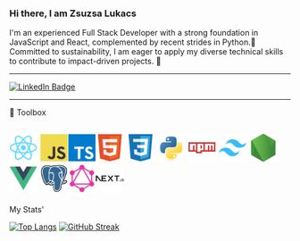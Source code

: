 ### Hi there, I am Zsuzsa Lukacs 

I'm an experienced Full Stack Developer with a strong foundation in JavaScript and React, complemented by recent strides in Python.🌱 Committed to sustainability, I am eager to apply my diverse technical skills to contribute to impact-driven projects. 👯

---

<a href="https://www.google.com/url?sa=t&rct=j&q=&esrc=s&source=web&cd=&cad=rja&uact=8&ved=2ahUKEwjR4-_YxrmCAxVk_rsIHRcEA5MQFnoECA0QAQ&url=https%3A%2F%2Fde.linkedin.com%2Fin%2Fzsuzsa-lukacs&usg=AOvVaw3j8DZTO6Z4D-MnaG7lQJQ-&opi=89978449">
    <img src="https://img.shields.io/badge/LinkedIn-blue?style=for-the-badge&logo=linkedin&logoColor=white" alt="LinkedIn Badge"/>
  </a>

---

🧰 Toolbox

<img src='https://github.com/devicons/devicon/blob/master/icons/react/react-original.svg' alt='react' logo width='50' height='50'> <img src='https://github.com/devicons/devicon/blob/master/icons/javascript/javascript-original.svg' alt='javascript' logo width='50' height='50'><img src='https://github.com/devicons/devicon/blob/55609aa5bd817ff167afce0d965585c92040787a/icons/typescript/typescript-original.svg' alt='TypeScript' logo width='50' height='50'><img src='https://github.com/devicons/devicon/blob/master/icons/html5/html5-original.svg' alt='html' logo width='50' height='50'> <img src='https://github.com/devicons/devicon/blob/master/icons/css3/css3-original.svg' alt='css' logo width='50' height='50'> <img src='https://github.com/devicons/devicon/blob/master/icons/python/python-original.svg' alt='python' logo width='50' height='50'> <img src='https://github.com/devicons/devicon/blob/master/icons/npm/npm-original-wordmark.svg' alt='npm' logo width='50' height='50'> <img src='https://github.com/devicons/devicon/blob/55609aa5bd817ff167afce0d965585c92040787a/icons/tailwindcss/tailwindcss-plain.svg' alt='tailwind' logo width='50' height='50'> <img src='https://github.com/devicons/devicon/blob/master/icons/nodejs/nodejs-original.svg' alt='node' logo width='50' height='50'><img src='https://github.com/devicons/devicon/blob/master/icons/vuejs/vuejs-original.svg' alt='vue' logo width='50' height='50'> <img src='https://github.com/devicons/devicon/blob/master/icons/postgresql/postgresql-original.svg' alt='postgresql' logo width='50' height='50'><img src='https://github.com/devicons/devicon/blob/55609aa5bd817ff167afce0d965585c92040787a/icons/graphql/graphql-plain.svg' alt='graphQL' logo width='50' height='50'><img src='https://github.com/devicons/devicon/blob/55609aa5bd817ff167afce0d965585c92040787a/icons/nextjs/nextjs-original-wordmark.svg' alt='NextJS' logo width='50' height='50'>
---
My  Stats'

[![Top Langs](https://github-readme-stats.vercel.app/api/top-langs/?username=ZsuzsaMano&layout=compact&theme=vision-friendly-dark)](https://github.com/anuraghazra/github-readme-stats) [![GitHub Streak](http://github-readme-streak-stats.herokuapp.com?user=ZsuzsaMano&theme=dark&background=000000)](https://git.io/streak-stats)





